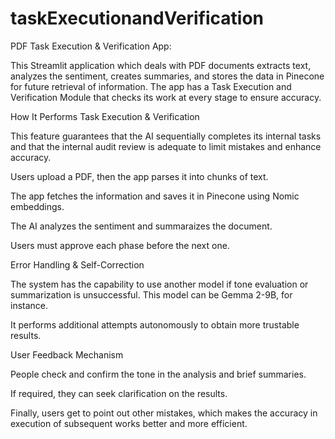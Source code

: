 # taskExecutionandVerification
PDF Task Execution & Verification App:


This Streamlit application which deals with PDF documents extracts text, analyzes the sentiment, creates summaries, and stores the data in Pinecone for future retrieval of information. The app has a Task Execution and Verification Module that checks its work at every stage to ensure accuracy.

How It Performs Task Execution & Verification

This feature guarantees that the AI sequentially completes its internal tasks and that the internal audit review is adequate to limit mistakes and enhance accuracy.

Users upload a PDF, then the app parses it into chunks of text.

The app fetches the information and saves it in Pinecone using Nomic embeddings.

The AI analyzes the sentiment and summaraizes the document.

Users must approve each phase before the next one.

Error Handling & Self-Correction

The system has the capability to use another model if tone evaluation or summarization is unsuccessful. This model can be Gemma 2-9B, for instance.

It performs additional attempts autonomously to obtain more trustable results.

User Feedback Mechanism

People check and confirm the tone in the analysis and brief summaries.

If required, they can seek clarification on the results.

Finally, users get to point out other mistakes, which makes the accuracy in execution of subsequent works better and more efficient.

